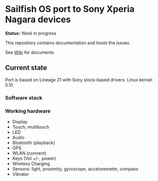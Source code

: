 # Sailfish OS port to Sony Xperia Nagara devices

**Status:** Work in progress

This repository contains documentation and hosts the issues.

See [Wiki](https://github.com/sailfishos-sony-nagara/main/wiki) for documents

## Current state

Port is based on Lineage 21 with Sony stock-based drivers. Linux kernel: 5.10

### Software stack

### Working hardware

- Display
- Touch, multitouch
- LED
- Audio
- Bluetooth (playback)
- GPS
- WLAN (connect)
- Keys (Vol +/-, power)
- Wireless Charging
- Sensors: light, proximity, gyroscope, acceloremeter, compass
- Vibrator

